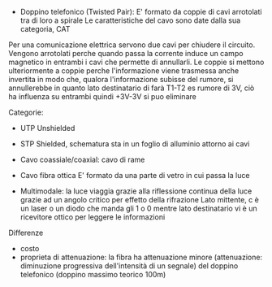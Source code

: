 - Doppino telefonico (Twisted Pair): 
E' formato da coppie di cavi arrotolati tra di loro a spirale 
Le caratteristiche del cavo sono date dalla sua categoria, CAT

Per una comunicazione elettrica servono due cavi per chiudere il circuito. 
Vengono arrotolati perche quando passa la corrente induce un campo magnetico in entrambi i cavi che permette di annullarli.
Le coppie si mettono ulteriormente a coppie perche l'informazione viene trasmessa anche invertita in modo che, qualora l'informazione subisse del rumore, si annullerebbe in quanto lato destinatario di farà T1-T2 
es rumore di 3V, ciò ha influenza su entrambi quindi +3V-3V si puo eliminare

Categorie: 
- UTP Unshielded
- STP Shielded, schematura sta in un foglio di alluminio attorno ai cavi


- Cavo coassiale/coaxial: cavo di rame

- Cavo fibra ottica
E' formato da una parte di vetro in cui passa la luce
- Multimodale: la luce viaggia grazie alla riflessione continua della luce grazie ad un angolo critico per effetto della rifrazione
Lato mittente, c è un laser o un diodo che manda gli 1 o 0 mentre lato destinatario vi è un ricevitore ottico per leggere le informazioni


Differenze
- costo
- proprieta di attenuazione: la fibra ha attenuazione minore (attenuazione: diminuzione progressiva dell'intensità di un segnale) del doppino telefonico (doppino massimo teorico 100m)
